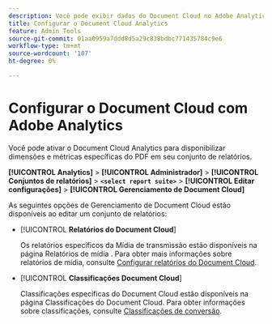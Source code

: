 ```yaml
---
description: Você pode exibir dados do Document Cloud no Adobe Analytics
title: Configurar o Document Cloud Analytics
feature: Admin Tools
source-git-commit: 01aa0959a7ddd8d5a29c838bdbc771435784c9e6
workflow-type: tm+mt
source-wordcount: '107'
ht-degree: 0%

---
```



# Configurar o Document Cloud com Adobe Analytics

Você pode ativar o Document Cloud Analytics para disponibilizar dimensões e métricas específicas do PDF em seu conjunto de relatórios.

**[!UICONTROL Analytics]** > **[!UICONTROL Administrador]** > **[!UICONTROL Conjuntos de relatórios]** > **`<select report suite>`** > **[!UICONTROL Editar configurações]** > **[!UICONTROL Gerenciamento de Document Cloud]**

As seguintes opções de Gerenciamento de Document Cloud estão disponíveis ao editar um conjunto de relatórios:

* [!UICONTROL **Relatórios do Document Cloud**]

   Os relatórios específicos da Mídia de transmissão estão disponíveis na página Relatórios de mídia . Para obter mais informações sobre relatórios de mídia, consulte [Configurar relatórios do Document Cloud](/help/admin/admin/c-manage-report-suites/c-edit-report-suites/document-cloud-config.md).

* [!UICONTROL **Classificações Document Cloud**]

   Classificações específicas do Document Cloud estão disponíveis na página Classificações do Document Cloud. Para obter informações sobre classificações, consulte [Classificações de conversão](/help/admin/admin/c-manage-report-suites/c-edit-report-suites/conversion-var-admin/conversion-classifications.md).